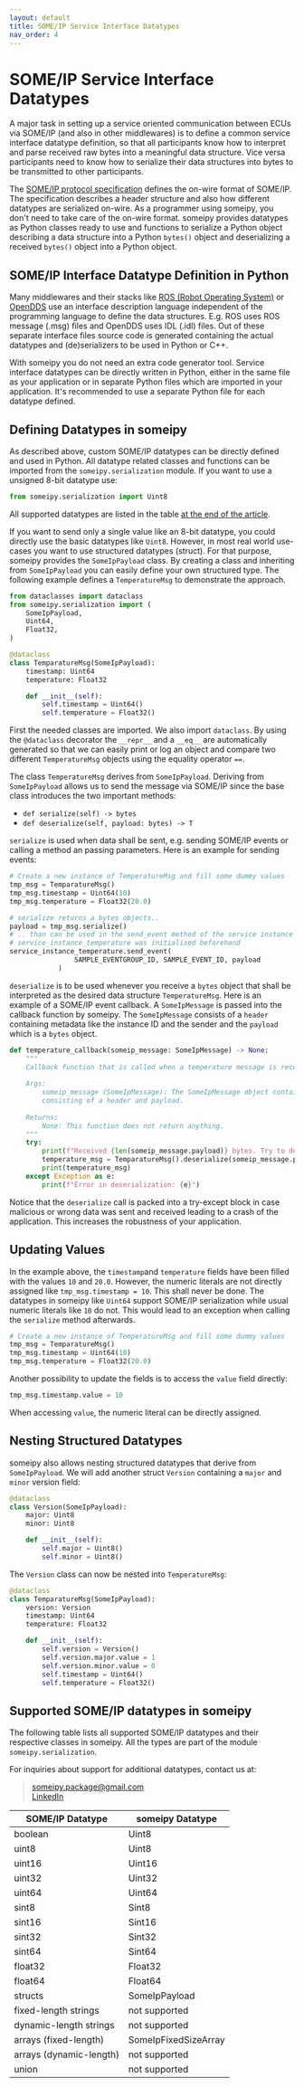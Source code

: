 ```yaml
---
layout: default
title: SOME/IP Service Interface Datatypes
nav_order: 4
---
```


<style type="text/css">
pre > code.language-mermaid {
    display: flex;
    justify-content: center;
    align-items: center;
}

p:has(img) {
    display: flex;
    justify-content: center;
    align-items: center;
}
</style>

# SOME/IP Service Interface Datatypes
A major task in setting up a service oriented communication between ECUs via SOME/IP (and also in other middlewares) is to define a common service interface datatype definition, so that all participants know how to interpret and parse received raw bytes into a meaningful data structure. Vice versa participants need to know how to serialize their data structures into bytes to be transmitted to other participants.

The [SOME/IP protocol specification](https://www.autosar.org/fileadmin/standards/R22-11/FO/AUTOSAR_PRS_SOMEIPProtocol.pdf) defines the on-wire format of SOME/IP. The specification describes a header structure and also how different datatypes are serialized on-wire. As a programmer using someipy, you don't need to take care of the on-wire format. someipy provides datatypes as Python classes ready to use and functions to serialize a Python object describing a data structure into a Python `bytes()` object and deserializing a received `bytes()` object into a Python object.

## SOME/IP Interface Datatype Definition in Python
Many middlewares and their stacks like [ROS (Robot Operating System)](https://www.ros.org/) or [OpenDDS](https://opendds.org/about/articles/Article-Intro.html) use an interface description language independent of the programming language to define the data structures. E.g. ROS uses ROS message (.msg) files and OpenDDS uses IDL (.idl) files. Out of these separate interface files source code is generated containing the actual datatypes and (de)serializers to be used in Python or C++.

With someipy you do not need an extra code generator tool. Service interface datatypes can be directly written in Python, either in the same file as your application or in separate Python files which are imported in your application. It's recommended to use a separate Python file for each datatype defined.

## Defining Datatypes in someipy
As described above, custom SOME/IP datatypes can be directly defined and used in Python. All datatype related classes and functions can be imported from the `someipy.serialization` module. If you want to use a unsigned 8-bit datatype use:

```python
from someipy.serialization import Uint8
```

All supported datatypes are listed in the table [at the end of the article](#someipy-datatypes).

If you want to send only a single value like an 8-bit datatype, you could directly use the basic datatypes like `Uint8`. However, in most real world use-cases you want to use structured datatypes (struct). For that purpose, someipy provides the `SomeIpPayload` class. By creating a class and inheriting from `SomeIpPayload` you can easily define your own structured type. The following example defines a `TemperatureMsg` to demonstrate the approach.

```python
from dataclasses import dataclass
from someipy.serialization import (
    SomeIpPayload,
    Uint64,
    Float32,
)

@dataclass
class TemparatureMsg(SomeIpPayload):
    timestamp: Uint64
    temperature: Float32

    def __init__(self):
        self.timestamp = Uint64()
        self.temperature = Float32()

```

First the needed classes are imported. We also import `dataclass`. By using the `@dataclass` decorator the `__repr__` and a `__eq__` are automatically generated so that we can easily print or log an object and compare two different `TemperatureMsg` objects using the equality operator `==`.

The class `TemperatureMsg` derives from `SomeIpPayload`. Deriving from `SomeIpPayload` allows us to send the message via SOME/IP since the base class introduces the two important methods:
- `def serialize(self) -> bytes`
- `def deserialize(self, payload: bytes) -> T`

`serialize` is used when data shall be sent, e.g. sending SOME/IP events or calling a method an passing parameters. Here is an example for sending events:

```python
# Create a new instance of TemperatureMsg and fill some dummy values
tmp_msg = TemparatureMsg()
tmp_msg.timestamp = Uint64(10)
tmp_msg.temperature = Float32(20.0)

# serialize returns a bytes objects..
payload = tmp_msg.serialize()
# .. than can be used in the send_event method of the service instance
# service_instance_temperature was initialised beforehand
service_instance_temperature.send_event(
                SAMPLE_EVENTGROUP_ID, SAMPLE_EVENT_ID, payload
            )
```

`deserialize` is to be used whenever you receive a `bytes` object that shall be interpreted as the desired data structure `TemperatureMsg`. Here is an example of a SOME/IP event callback. A `SomeIpMessage` is passed into the callback function by someipy. The `SomeIpMessage` consists of a `header` containing metadata like the instance ID and the sender and the `payload` which is a `bytes` object.

```python
def temperature_callback(someip_message: SomeIpMessage) -> None:
    """
    Callback function that is called when a temperature message is received.
    
    Args:
        someip_message (SomeIpMessage): The SomeIpMessage object containing the received message
        consisting of a header and payload.
        
    Returns:
        None: This function does not return anything.
    """
    try:
        print(f"Received {len(someip_message.payload)} bytes. Try to deserialize..")
        temperature_msg = TemparatureMsg().deserialize(someip_message.payload)
        print(temperature_msg)
    except Exception as e:
        print(f"Error in deserialization: {e}")
```

Notice that the `deserialize` call is packed into a try-except block in case malicious or wrong data was sent and received leading to a crash of the application. This increases the robustness of your application.

## Updating Values

In the example above, the `timestamp`and `temperature` fields have been filled with the values `10` and `20.0`. However, the numeric literals are not directly assigned like `tmp_msg.timestamp = 10`. This shall never be done. The datatypes in someipy like `Uint64` support SOME/IP serialization while usual numeric literals like `10` do not. This would lead to an exception when calling the `serialize` method afterwards.

```python
# Create a new instance of TemperatureMsg and fill some dummy values
tmp_msg = TemparatureMsg()
tmp_msg.timestamp = Uint64(10)
tmp_msg.temperature = Float32(20.0)
```

Another possibility to update the fields is to access the `value` field directly:

```python
tmp_msg.timestamp.value = 10
```

When accessing `value`, the numeric literal can be directly assigned.

## Nesting Structured Datatypes

someipy also allows nesting structured datatypes that derive from `SomeIpPayload`. We will add another struct `Version` containing a `major` and `minor` version field:

```python
@dataclass
class Version(SomeIpPayload):
    major: Uint8
    minor: Uint8

    def __init__(self):
        self.major = Uint8()
        self.minor = Uint8()
```

The `Version` class can now be nested into `TemperatureMsg`:

```python
@dataclass
class TemparatureMsg(SomeIpPayload):
    version: Version
    timestamp: Uint64
    temperature: Float32

    def __init__(self):
        self.version = Version()
        self.version.major.value = 1
        self.version.minor.value = 0
        self.timestamp = Uint64()
        self.temperature = Float32()

```


## Supported SOME/IP datatypes in someipy
<a id="someipy-datatypes"></a>

The following table lists all supported SOME/IP datatypes and their respective classes in someipy. All the types are part of the module `someipy.serialization`.

For inquiries about support for additional datatypes, contact us at:
> [someipy.package@gmail.com](mailto:someipy.package@gmail.com)  
[LinkedIn](https://www.linkedin.com/in/ch-herzog/)


| SOME/IP Datatype          | someipy Datatype         |
|---------------------------|--------------------------|
| boolean                   | Uint8                    |
| uint8                     | Uint8                    |
| uint16                    | Uint16                   |
| uint32                    | Uint32                   |
| uint64                    | Uint64                   |
| sint8                     | Sint8                    |
| sint16                    | Sint16                   |
| sint32                    | Sint32                   |
| sint64                    | Sint64                   |
| float32                   | Float32                  |
| float64                   | Float64                  |
| structs                   | SomeIpPayload            |
| fixed-length strings      | not supported            |
| dynamic-length strings    | not supported            |
| arrays (fixed-length)     | SomeIpFixedSizeArray     |
| arrays (dynamic-length)   | not supported            |
| union                     | not supported            |